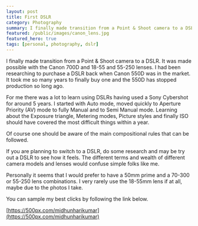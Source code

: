 ```yaml
---
layout: post
title: First DSLR
category: Photography
summary: I finally made transition from a Point & Shoot camera to a DSLR. It was made possible with the Canon 700D and 18-55 and 55-250 lenses.
featured: /public/images/canon_lens.jpg
featured_hero: true
tags: [personal, photography, dslr]
---
```

I finally made transition from a Point & Shoot camera to a DSLR. It was made possible with the Canon 700D and 18-55 and 55-250 lenses. I had been researching to purchase a DSLR back when Canon 550D was in the market. It took me so many years to finally buy one and the 550D has stopped production so long ago.

For me there was a lot to learn using DSLRs having used a Sony Cybershot for around 5 years. I started with Auto mode, moved quickly to Aperture Priority (AV) mode to fully Manual and to Semi Manual mode. Learning about the Exposure triangle, Metering modes, Picture styles and finally ISO should have covered the most difficult things within a year.

Of course one should be aware of the main compositional rules that can be followed.

If you are planning to switch to a DSLR, do some research and may be try out a DSLR to see how it feels. The different terms and wealth of different camera models and lenses would confuse simple folks like me.

Personally it seems that I would prefer to have a 50mm prime and a 70-300 or 55-250 lens combinations. I very rarely use the 18-55mm lens if at all, maybe due to the photos I take.

You can sample my best clicks by following the link below.

[https://500px.com/midhunharikumar](https://500px.com/midhunharikumar)
